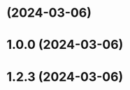 # [](https://github.com/kanechaeva/git-extended/compare/v1.0.0...v) (2024-03-06)



# 1.0.0 (2024-03-06)
# 1.2.3 (2024-03-06)



